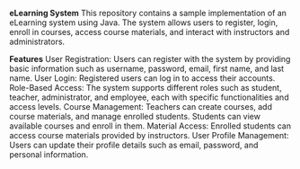 **eLearning System**
This repository contains a sample implementation of an eLearning system using Java. The system allows users to register, login, enroll in courses, access course materials, and interact with instructors and administrators.

**Features**
User Registration: Users can register with the system by providing basic information such as username, password, email, first name, and last name.
User Login: Registered users can log in to access their accounts.
Role-Based Access: The system supports different roles such as student, teacher, administrator, and employee, each with specific functionalities and access levels.
Course Management: Teachers can create courses, add course materials, and manage enrolled students. Students can view available courses and enroll in them.
Material Access: Enrolled students can access course materials provided by instructors.
User Profile Management: Users can update their profile details such as email, password, and personal information.
